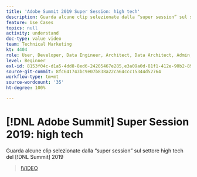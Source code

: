 ```yaml
---
title: 'Adobe Summit 2019 Super Session: high tech'
description: Guarda alcune clip selezionate dalla “super session” sul settore high tech del Summit 2019
feature: Use Cases
topics: null
activity: understand
doc-type: value video
team: Technical Marketing
kt: 4404
role: User, Developer, Data Engineer, Architect, Data Architect, Admin, Leader
level: Beginner
exl-id: 8153f04c-d1a5-4dd8-8ed6-24205467e285,e3a09a0d-81f1-412e-90b2-89161f8dd9e3
source-git-commit: 8fc641743bc9e07b838a22ca64ccc15344d52764
workflow-type: tm+mt
source-wordcount: '35'
ht-degree: 100%

---
```


# [!DNL Adobe Summit] Super Session 2019: high tech

Guarda alcune clip selezionate dalla “super session” sul settore high tech del [!DNL Summit] 2019

>[!VIDEO](https://video.tv.adobe.com/v/330382/?quality=12&learn=on&captions=ita)
